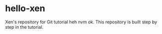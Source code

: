 # hello-xen
Xen's repository for Git tutorial
heh nvm
ok.
This repository is built step by step in the tutorial.
